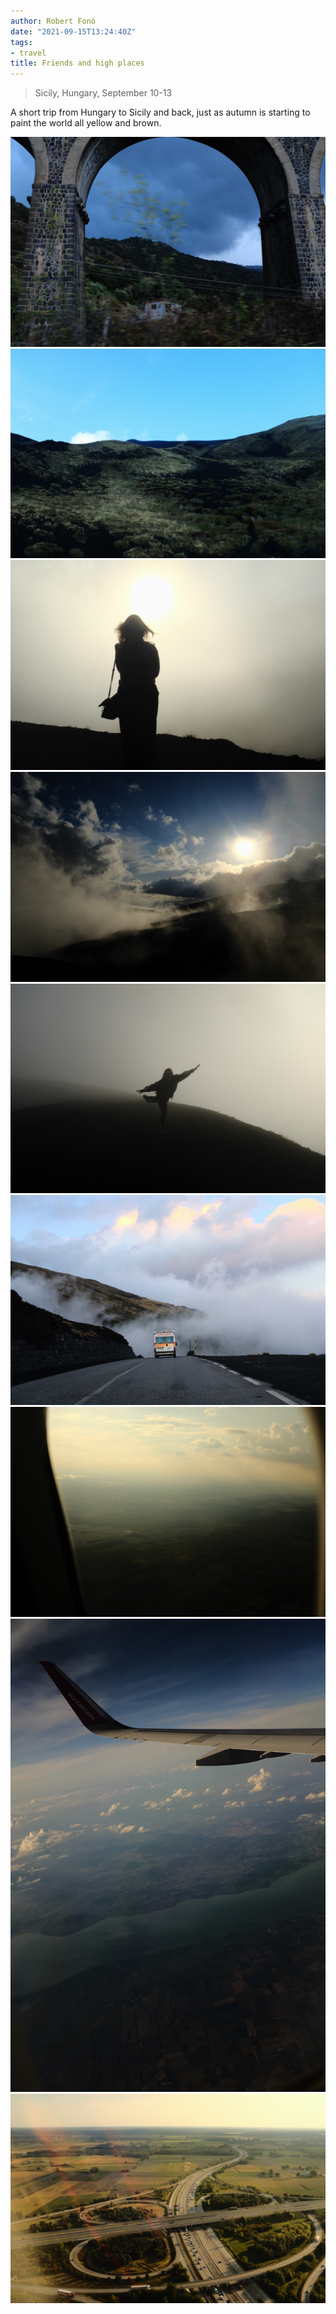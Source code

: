 ```yaml
---
author: Robert Fonó
date: "2021-09-15T13:24:40Z"
tags:
- travel
title: Friends and high places
---
```


>Sicily, Hungary, September 10-13

A short trip from Hungary to Sicily and back, just as autumn is starting to paint the world all yellow and brown.

![](FONO5163.jpg)
![](FONO5254.jpg)
![](FONO5282.jpg)
![](FONO5310.jpg)
![](FONO5302.jpg)
![](FONO5335.jpg)
![](FONO5650.jpg)
![](FONO5633.jpg)
![](FONO5660.jpg)
